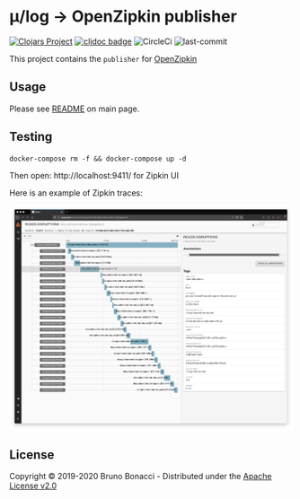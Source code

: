 # μ/log -> OpenZipkin publisher
[![Clojars Project](https://img.shields.io/clojars/v/com.brunobonacci/mulog.svg)](https://clojars.org/com.brunobonacci/mulog)  [![cljdoc badge](https://cljdoc.org/badge/com.brunobonacci/mulog)](https://cljdoc.org/d/com.brunobonacci/mulog/CURRENT) ![CircleCi](https://img.shields.io/circleci/project/BrunoBonacci/mulog.svg) ![last-commit](https://img.shields.io/github/last-commit/BrunoBonacci/mulog.svg)


This project contains the `publisher` for [OpenZipkin](https://zipkin.io/)


## Usage

Please see [README](../README.md) on main page.

## Testing

``` shell
docker-compose rm -f && docker-compose up -d
```

Then open: http://localhost:9411/ for Zipkin UI

Here is an example of Zipkin traces:

![disruption traces](../examples/roads-disruptions/doc/images/disruption-trace.png)


## License

Copyright © 2019-2020 Bruno Bonacci - Distributed under the [Apache License v2.0](http://www.apache.org/licenses/LICENSE-2.0)
